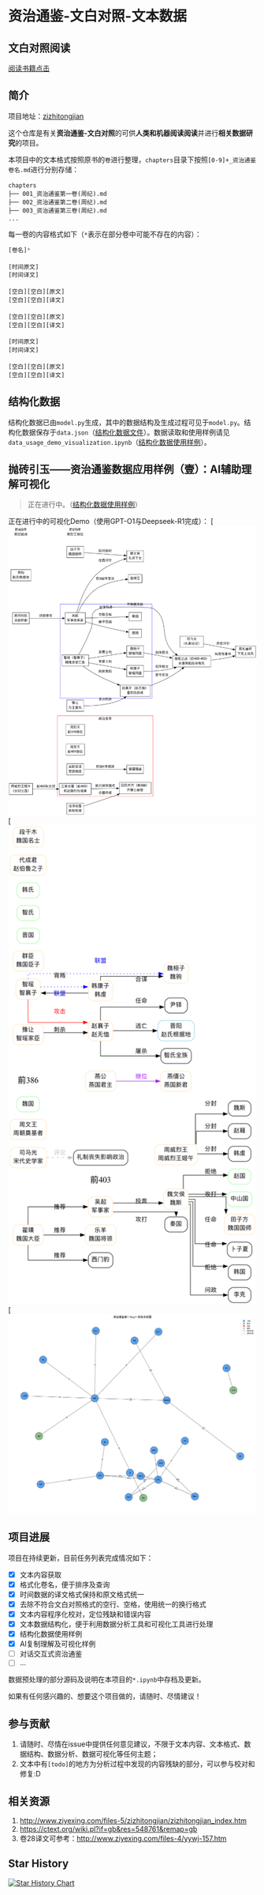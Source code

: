 # 资治通鉴-文白对照-文本数据

## 文白对照阅读
[阅读书籍点击](https://jy0284.github.io/zizhitongjian/chapters/001_资治通鉴第一卷(周纪).html)

## 简介
项目地址：[zizhitongjian](https://github.com/JY0284/zizhitongjian)

这个仓库是有关**资治通鉴-文白对照**的可供**人类和机器阅读阅读**并进行**相关数据研究**的项目。

本项目中的文本格式按照原书的`卷`进行整理，`chapters`目录下按照`[0-9]+_资治通鉴卷名.md`进行分别存储：

```shell
chapters
├── 001_资治通鉴第一卷(周纪).md
├── 002_资治通鉴第二卷(周纪).md
├── 003_资治通鉴第三卷(周纪).md
...
```

每一卷的内容格式如下（`*`表示在部分卷中可能不存在的内容）：

```python
[卷名]*

[时间原文]
[时间译文]

[空白][空白][原文]
[空白][空白][译文]

[空白][空白][原文]
[空白][空白][译文]

[时间原文]
[时间译文]

[空白][空白][原文]
[空白][空白][译文]
```

## 结构化数据
结构化数据已由`model.py`生成，其中的数据结构及生成过程可见于`model.py`。结构化数据保存于`data.json`（[结构化数据文件](https://github.com/JY0284/zizhitongjian/blob/main/data.json)）。数据读取和使用样例请见`data_usage_demo_visualization.ipynb`（[结构化数据使用样例](https://github.com/JY0284/zizhitongjian/blob/main/data_usage_demo_visualization.ipynb)）。

## 抛砖引玉——资治通鉴数据应用样例（壹）：AI辅助理解可视化
> 正在进行中。（[结构化数据使用样例](https://github.com/JY0284/zizhitongjian/blob/main/data_usage_demo_visualization.ipynb)）

正在进行中的可视化Demo（使用GPT-O1与Deepseek-R1完成）：
[![demo_1](https://github.com/JY0284/zizhitongjian/blob/main/周纪关系图.png)
[![demo_2](https://github.com/JY0284/zizhitongjian/blob/main/history_relations.gv.png)
[![demo_3](https://github.com/JY0284/zizhitongjian/blob/main/资治通鉴卷1-Seg1-实体关系图.png)

## 项目进展

项目在持续更新，目前任务列表完成情况如下：
- [x] 文本内容获取
- [x] 格式化卷名，便于排序及查询
- [x] 时间数据的译文格式保持和原文格式统一
- [x] 去除不符合文白对照格式的空行、空格，使用统一的换行格式
- [x] 文本内容程序化校对，定位残缺和错误内容
- [x] 文本数据结构化，便于利用数据分析工具和可视化工具进行处理
- [x] 结构化数据使用样例
- [x] AI复制理解及可视化样例
- [ ] 对话交互式资治通鉴
- [ ] ...

数据预处理的部分源码及说明在本项目的`*.ipynb`中存档及更新。

如果有任何感兴趣的、想要这个项目做的，请随时、尽情建议！

## 参与贡献

1. 请随时、尽情在issue中提供任何意见建议，不限于文本内容、文本格式、数据结构、数据分析、数据可视化等任何主题；
2. 文本中有`[todo]`的地方为分析过程中发现的内容残缺的部分，可以参与校对和修复:D

## 相关资源
1. http://www.ziyexing.com/files-5/zizhitongjian/zizhitongjian_index.htm
2. https://ctext.org/wiki.pl?if=gb&res=548761&remap=gb
3. 卷28译文可参考：http://www.ziyexing.com/files-4/yywj-157.htm


## Star History

[![Star History Chart](https://api.star-history.com/svg?repos=JY0284/zizhitongjian&type=Date)](https://star-history.com/#JY0284/zizhitongjian&Date)
